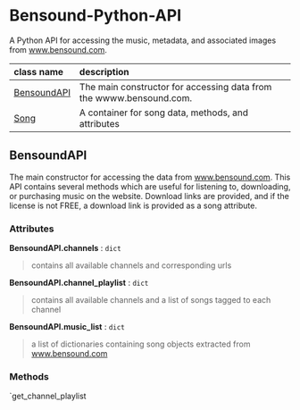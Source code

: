 # Bensound-Python-API
A Python API for accessing the music, metadata, and associated images from www.bensound.com.


| class name       |    description   |
|:---------------- |:---------------- |
|[BensoundAPI]()  | The main constructor for accessing data from the wwww.bensound.com.|
|[Song]()         | A container for song data, methods, and attributes |


## BensoundAPI
The main constructor for accessing the data from www.bensound.com. This API contains several methods which are useful for listening to, downloading, or purchasing music on the website. Download links are provided, and if the license is not FREE, a download link is provided as a song attribute.

### Attributes

**BensoundAPI.channels** : `dict`  
> contains all available channels and corresponding urls  

**BensoundAPI.channel_playlist** : `dict`  
> contains all available channels and a list of songs tagged to each channel  

**BensoundAPI.music_list** : `dict`  
> a list of dictionaries containing song objects extracted from www.bensound.com   

### Methods

`get_channel_playlist
